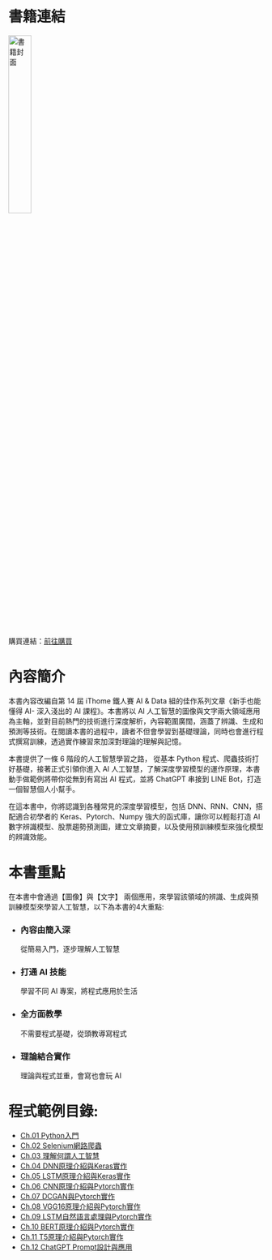 
# 書籍連結
<a href="https://www.tenlong.com.tw/products/9786263336025?list_name=r-zh_tw">
  <img src="https://cf-assets2.tenlong.com.tw/products/images/000/194/264/original/9786263336025.jpg" height="30%" width="30%" alt="書籍封面">
</a>
<p>購買連結：<a href="https://www.tenlong.com.tw/products/9786263336025?list_name=r-zh_tw">前往購買</a></p>




# 內容簡介
本書內容改編自第 14 屆 iThome 鐵人賽 AI & Data 組的佳作系列文章《新手也能懂得 AI- 深入淺出的 AI 課程》。本書將以 AI 人工智慧的圖像與文字兩大領域應用為主軸，並對目前熱門的技術進行深度解析，內容範圍廣闊，涵蓋了辨識、生成和預測等技術。在閱讀本書的過程中，讀者不但會學習到基礎理論，同時也會進行程式撰寫訓練，透過實作練習來加深對理論的理解與記憶。

本書提供了一條 6 階段的人工智慧學習之路， 從基本 Python 程式、爬蟲技術打好基礎，接著正式引領你進入 AI 人工智慧，了解深度學習模型的運作原理，本書動手做範例將帶你從無到有寫出 AI 程式，並將 ChatGPT 串接到 LINE Bot，打造一個智慧個人小幫手。

在這本書中，你將認識到各種常見的深度學習模型，包括 DNN、RNN、CNN，搭配適合初學者的 Keras、Pytorch、Numpy 強大的函式庫，讓你可以輕鬆打造 AI 數字辨識模型、股票趨勢預測圖，建立文章摘要，以及使用預訓練模型來強化模型的辨識效能。

# 本書重點
在本書中會通過【圖像】與【文字】 兩個應用，來學習該領域的辨識、生成與預訓練模型來學習人工智慧，以下為本書的4大重點:
* ### 內容由簡入深
  從簡易入門，逐步理解人工智慧
* ### 打通 AI 技能
  學習不同 AI 專案，將程式應用於生活
* ### 全方面教學
  不需要程式基礎，從頭教導寫程式
* ### 理論結合實作
  理論與程式並重，會寫也會玩 AI

# 程式範例目錄:
* [Ch.01 Python入門](https://github.com/AUSTIN2526/learn-AI-in-30-days-book-version/tree/main/Ch.01%20%20Python%E5%85%A5%E9%96%80)
* [Ch.02 Selenium網路爬蟲](https://github.com/AUSTIN2526/learn-AI-in-30-days-book-version/tree/main/Ch.02%20%20Selenium%E7%B6%B2%E8%B7%AF%E7%88%AC%E8%9F%B2)
* [Ch.03 理解何謂人工智慧](https://github.com/AUSTIN2526/learn-AI-in-30-days-book-version/tree/main/Ch.03%20%E7%90%86%E8%A7%A3%E4%BD%95%E8%AC%82%E4%BA%BA%E5%B7%A5%E6%99%BA%E6%85%A7)
* [Ch.04 DNN原理介紹與Keras實作](https://github.com/AUSTIN2526/learn-AI-in-30-days-book-version/tree/main/Ch.04%20DNN%E5%8E%9F%E7%90%86%E4%BB%8B%E7%B4%B9%E8%88%87Keras%E5%AF%A6%E4%BD%9C)
* [Ch.05 LSTM原理介紹與Keras實作](https://github.com/AUSTIN2526/learn-AI-in-30-days-book-version/tree/main/Ch.05%20LSTM%E5%8E%9F%E7%90%86%E4%BB%8B%E7%B4%B9%E8%88%87Keras%E5%AF%A6%E4%BD%9C)
* [Ch.06 CNN原理介紹與Pytorch實作](https://github.com/AUSTIN2526/learn-AI-in-30-days-book-version/tree/main/Ch.06%20CNN%E5%8E%9F%E7%90%86%E4%BB%8B%E7%B4%B9%E8%88%87Pytorch%E5%AF%A6%E4%BD%9C)
* [Ch.07 DCGAN與Pytorch實作](https://github.com/AUSTIN2526/learn-AI-in-30-days-book-version/tree/main/Ch.07%20DCGAN%E8%88%87Pytorch%E5%AF%A6%E4%BD%9C)
* [Ch.08 VGG16原理介紹與Pytorch實作](https://github.com/AUSTIN2526/learn-AI-in-30-days-book-version/tree/main/Ch.08%20VGG16%E5%8E%9F%E7%90%86%E4%BB%8B%E7%B4%B9%E8%88%87Pytorch%E5%AF%A6%E4%BD%9C)
* [Ch.09 LSTM自然語言處理與Pytorch實作](https://github.com/AUSTIN2526/learn-AI-in-30-days-book-version/tree/main/Ch.09%20LSTM%E8%87%AA%E7%84%B6%E8%AA%9E%E8%A8%80%E8%99%95%E7%90%86%E8%88%87Pytorch%E5%AF%A6%E4%BD%9C)
* [Ch.10 BERT原理介紹與Pytorch實作](https://github.com/AUSTIN2526/learn-AI-in-30-days-book-version/tree/main/Ch.10%20BERT%E5%8E%9F%E7%90%86%E4%BB%8B%E7%B4%B9%E8%88%87Pytorch%E5%AF%A6%E4%BD%9C)
* [Ch.11 T5原理介紹與Pytorch實作](https://github.com/AUSTIN2526/learn-AI-in-30-days-book-version/tree/main/Ch.11%20T5%E5%8E%9F%E7%90%86%E4%BB%8B%E7%B4%B9%E8%88%87Pytorch%E5%AF%A6%E4%BD%9C)
* [Ch.12 ChatGPT Prompt設計與應用](https://github.com/AUSTIN2526/learn-AI-in-30-days-book-version/tree/main/Ch.12%20ChatGPT%20Prompt%E8%A8%AD%E8%A8%88%E8%88%87%E6%87%89%E7%94%A8)

